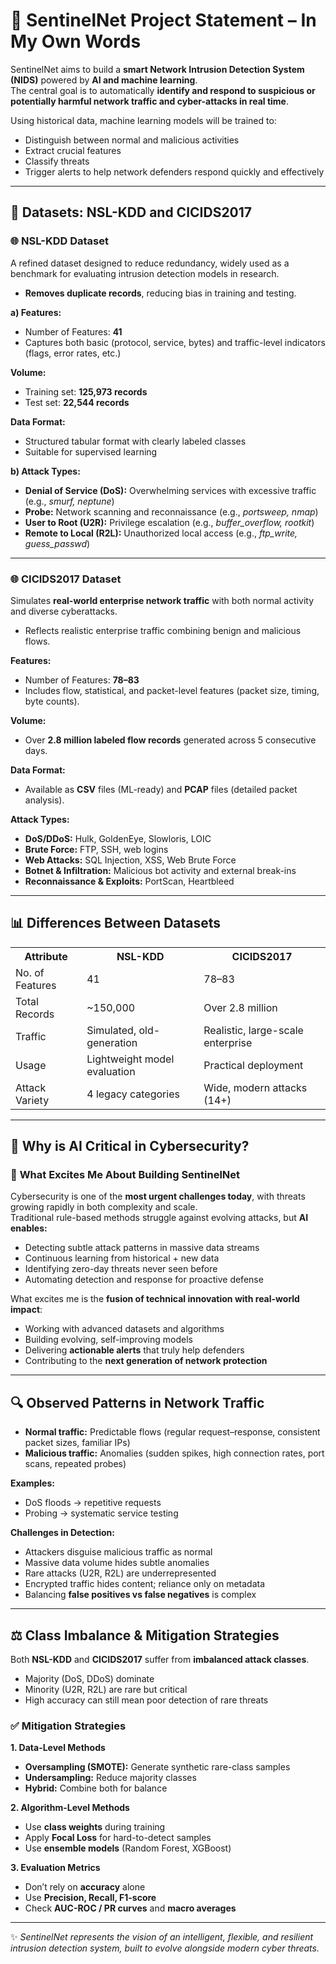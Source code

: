 # 🔐 SentinelNet Project Statement – In My Own Words

SentinelNet aims to build a **smart Network Intrusion Detection System (NIDS)** powered by **AI and machine learning**.  
The central goal is to automatically **identify and respond to suspicious or potentially harmful network traffic and cyber-attacks in real time**.  

Using historical data, machine learning models will be trained to:
- Distinguish between normal and malicious activities  
- Extract crucial features  
- Classify threats  
- Trigger alerts to help network defenders respond quickly and effectively  

---

## 📂 **Datasets: NSL-KDD and CICIDS2017**

### 🌐 **NSL-KDD Dataset**
A refined dataset designed to reduce redundancy, widely used as a benchmark for evaluating intrusion detection models in research.

- **Removes duplicate records**, reducing bias in training and testing.  

**a) Features:**  
- Number of Features: **41**  
- Captures both basic (protocol, service, bytes) and traffic-level indicators (flags, error rates, etc.)  

**Volume:**  
- Training set: **125,973 records**  
- Test set: **22,544 records**  

**Data Format:**  
- Structured tabular format with clearly labeled classes  
- Suitable for supervised learning  

**b) Attack Types:**  
- **Denial of Service (DoS):** Overwhelming services with excessive traffic (e.g., *smurf, neptune*)  
- **Probe:** Network scanning and reconnaissance (e.g., *portsweep, nmap*)  
- **User to Root (U2R):** Privilege escalation (e.g., *buffer_overflow, rootkit*)  
- **Remote to Local (R2L):** Unauthorized local access (e.g., *ftp_write, guess_passwd*)  

---

### 🌐 **CICIDS2017 Dataset**
Simulates **real-world enterprise network traffic** with both normal activity and diverse cyberattacks.  

- Reflects realistic enterprise traffic combining benign and malicious flows.  

**Features:**  
- Number of Features: **78–83**  
- Includes flow, statistical, and packet-level features (packet size, timing, byte counts).  

**Volume:**  
- Over **2.8 million labeled flow records** generated across 5 consecutive days.  

**Data Format:**  
- Available as **CSV** files (ML-ready) and **PCAP** files (detailed packet analysis).  

**Attack Types:**  
- **DoS/DDoS:** Hulk, GoldenEye, Slowloris, LOIC  
- **Brute Force:** FTP, SSH, web logins  
- **Web Attacks:** SQL Injection, XSS, Web Brute Force  
- **Botnet & Infiltration:** Malicious bot activity and external break-ins  
- **Reconnaissance & Exploits:** PortScan, Heartbleed  

---

## 📊 **Differences Between Datasets**

<table>
<tr>
<th>Attribute</th>
<th>NSL-KDD</th>
<th>CICIDS2017</th>
</tr>
<tr>
<td>No. of Features</td>
<td>41</td>
<td>78–83</td>
</tr>
<tr>
<td>Total Records</td>
<td>~150,000</td>
<td>Over 2.8 million</td>
</tr>
<tr>
<td>Traffic</td>
<td>Simulated, old-generation</td>
<td>Realistic, large-scale enterprise</td>
</tr>
<tr>
<td>Usage</td>
<td>Lightweight model evaluation</td>
<td>Practical deployment</td>
</tr>
<tr>
<td>Attack Variety</td>
<td>4 legacy categories</td>
<td>Wide, modern attacks (14+)</td>
</tr>
</table>

---

## 🔐 **Why is AI Critical in Cybersecurity?**  
### 🚀 **What Excites Me About Building SentinelNet**

Cybersecurity is one of the **most urgent challenges today**, with threats growing rapidly in both complexity and scale.  
Traditional rule-based methods struggle against evolving attacks, but **AI enables:**
- Detecting subtle attack patterns in massive data streams  
- Continuous learning from historical + new data  
- Identifying zero-day threats never seen before  
- Automating detection and response for proactive defense  

What excites me is the **fusion of technical innovation with real-world impact**:  
- Working with advanced datasets and algorithms  
- Building evolving, self-improving models  
- Delivering **actionable alerts** that truly help defenders  
- Contributing to the **next generation of network protection**  

---

## 🔍 **Observed Patterns in Network Traffic**

- **Normal traffic:** Predictable flows (regular request–response, consistent packet sizes, familiar IPs)  
- **Malicious traffic:** Anomalies (sudden spikes, high connection rates, port scans, repeated probes)  

**Examples:**  
- DoS floods → repetitive requests  
- Probing → systematic service testing  

**Challenges in Detection:**  
- Attackers disguise malicious traffic as normal  
- Massive data volume hides subtle anomalies  
- Rare attacks (U2R, R2L) are underrepresented  
- Encrypted traffic hides content; reliance only on metadata  
- Balancing **false positives vs false negatives** is complex  

---

## ⚖️ **Class Imbalance & Mitigation Strategies**

Both **NSL-KDD** and **CICIDS2017** suffer from **imbalanced attack classes**.  
- Majority (DoS, DDoS) dominate  
- Minority (U2R, R2L) are rare but critical  
- High accuracy can still mean poor detection of rare threats  

### ✅ **Mitigation Strategies**

**1. Data-Level Methods**  
- **Oversampling (SMOTE):** Generate synthetic rare-class samples  
- **Undersampling:** Reduce majority classes  
- **Hybrid:** Combine both for balance  

**2. Algorithm-Level Methods**  
- Use **class weights** during training  
- Apply **Focal Loss** for hard-to-detect samples  
- Use **ensemble models** (Random Forest, XGBoost)  

**3. Evaluation Metrics**  
- Don’t rely on **accuracy** alone  
- Use **Precision, Recall, F1-score**  
- Check **AUC-ROC / PR curves** and **macro averages**  

---

✨ *SentinelNet represents the vision of an intelligent, flexible, and resilient intrusion detection system, built to evolve alongside modern cyber threats.*  
